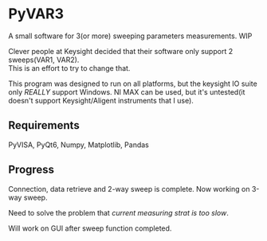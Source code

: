 # PyVAR3

A small software for 3(or more) sweeping parameters measurements. WIP  

Clever people at Keysight decided that their software only support 2 sweeps(VAR1, VAR2).  
This is an effort to try to change that.

This program was designed to run on all platforms, but the keysight IO suite only _REALLY_ support Windows. NI MAX can be used, but it's untested(it doesn't support Keysight/Aligent instruments that I use).

## Requirements

PyVISA, PyQt6, Numpy, Matplotlib, Pandas

## Progress

Connection, data retrieve and 2-way sweep is complete. Now working on 3-way sweep.

Need to solve the problem that _current measuring strat is too slow_.

Will work on GUI after sweep function completed.
